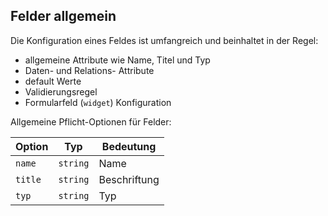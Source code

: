 ## Felder allgemein

Die Konfiguration eines Feldes ist umfangreich und beinhaltet in der Regel:

- allgemeine Attribute wie Name, Titel und Typ
- Daten- und Relations- Attribute
- default Werte
- Validierungsregel
- Formularfeld (`widget`) Konfiguration

Allgemeine Pflicht-Optionen für Felder:


Option | Typ | Bedeutung
-------|-----|------
`name`  | `string` | Name
`title` | `string`| Beschriftung
`typ` |  `string`| Typ





